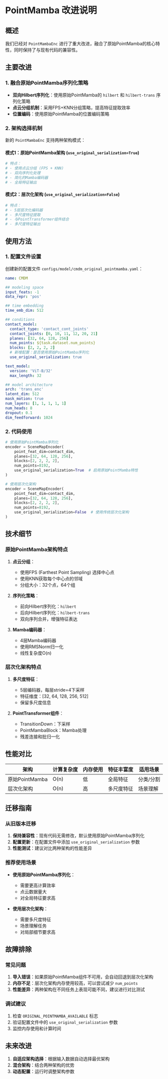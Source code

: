 # PointMamba 改进说明

## 概述

我们已经对 `PointMambaEnc` 进行了重大改进，融合了原始PointMamba的核心特性，同时保持了与现有代码的兼容性。

## 主要改进

### 1. 融合原始PointMamba序列化策略

- **双向Hilbert序列化**：使用原始PointMamba的 `hilbert` 和 `hilbert-trans` 序列化策略
- **点云分组机制**：采用FPS+KNN分组策略，提高特征提取效率
- **位置编码**：使用原始PointMamba的位置编码策略

### 2. 架构选择机制

新的 `PointMambaEnc` 支持两种架构模式：

#### 模式1：原始PointMamba架构 (`use_original_serialization=True`)
```python
# 特点：
# - 使用点云分组 (FPS + KNN)
# - 双向序列化处理
# - 简化的Mamba编码器
# - 全局特征输出
```

#### 模式2：层次化架构 (`use_original_serialization=False`)
```python
# 特点：
# - 5层层次化编码器
# - 多尺度特征提取
# - 与PointTransformer组件结合
# - 多尺度特征输出
```

## 使用方法

### 1. 配置文件设置

创建新的配置文件 `configs/model/cmdm_original_pointmamba.yaml`：

```yaml
name: CMDM

## modeling space
input_feats: -1
data_repr: 'pos'

## time embedding
time_emb_dim: 512

## conditions
contact_model:
  contact_type: 'contact_cont_joints'
  contact_joints: [0, 10, 11, 12, 20, 21]
  planes: [32, 64, 128, 256]
  num_points: ${task.dataset.num_points}
  blocks: [2, 2, 2, 2]
  # 新增配置：是否使用原始PointMamba序列化
  use_original_serialization: true

text_model:
  version: 'ViT-B/32'
  max_length: 32

## model architecture
arch: 'trans_enc'
latent_dim: 512
mask_motion: true
num_layers: [1, 1, 1, 1, 1]
num_heads: 8
dropout: 0.1
dim_feedforward: 1024
```

### 2. 代码使用

```python
# 使用原始PointMamba序列化
encoder = SceneMapEncoder(
    point_feat_dim=contact_dim,
    planes=[32, 64, 128, 256],
    blocks=[2, 2, 2, 2],
    num_points=8192,
    use_original_serialization=True  # 启用原始PointMamba特性
)

# 使用层次化架构
encoder = SceneMapEncoder(
    point_feat_dim=contact_dim,
    planes=[32, 64, 128, 256],
    blocks=[2, 2, 2, 2],
    num_points=8192,
    use_original_serialization=False  # 使用传统层次化架构
)
```

## 技术细节

### 原始PointMamba架构特点

1. **点云分组**：
   - 使用FPS (Farthest Point Sampling) 选择中心点
   - 使用KNN获取每个中心点的邻域
   - 分组大小：32个点，64个组

2. **序列化策略**：
   - 前向Hilbert序列化：`hilbert`
   - 后向Hilbert序列化：`hilbert-trans`
   - 双向序列合并，增强特征表达

3. **Mamba编码器**：
   - 4层Mamba编码器
   - 使用RMSNorm归一化
   - 线性复杂度O(n)

### 层次化架构特点

1. **多尺度特征**：
   - 5层编码器，每层stride=4下采样
   - 特征维度：[32, 64, 128, 256, 512]
   - 保留多尺度信息

2. **PointTransformer组件**：
   - TransitionDown：下采样
   - PointMambaBlock：Mamba处理
   - 残差连接和批归一化

## 性能对比

| 架构 | 计算复杂度 | 内存使用 | 特征丰富度 | 适用场景 |
|------|------------|----------|------------|----------|
| 原始PointMamba | O(n) | 低 | 全局特征 | 分类/分割 |
| 层次化架构 | O(n) | 高 | 多尺度特征 | 场景理解 |

## 迁移指南

### 从旧版本迁移

1. **保持兼容性**：现有代码无需修改，默认使用原始PointMamba序列化
2. **配置更新**：在配置文件中添加 `use_original_serialization` 参数
3. **性能测试**：建议对比两种架构的性能差异

### 推荐使用场景

- **使用原始PointMamba序列化**：
  - 需要更高计算效率
  - 点云数据量大
  - 对全局特征要求高

- **使用层次化架构**：
  - 需要多尺度特征
  - 场景理解任务
  - 对局部细节要求高

## 故障排除

### 常见问题

1. **导入错误**：如果原始PointMamba组件不可用，会自动回退到层次化架构
2. **内存不足**：层次化架构内存使用较高，可以尝试减少 `num_points`
3. **性能差异**：两种架构在不同任务上表现可能不同，建议进行对比测试

### 调试建议

1. 检查 `ORIGINAL_POINTMAMBA_AVAILABLE` 标志
2. 验证配置文件中的 `use_original_serialization` 参数
3. 监控内存使用和计算时间

## 未来改进

1. **自适应架构选择**：根据输入数据自动选择最优架构
2. **混合架构**：结合两种架构的优势
3. **动态配置**：运行时调整架构参数
